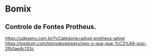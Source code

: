 # Bomix

## Controle de Fontes Protheus.


https://udesenv.com.br/?cCategoria=advpl-protheus-advpl
https://medium.com/totvsdevelopers/ppo-o-que-que-%C3%A9-isso-2fb0ae4c133c